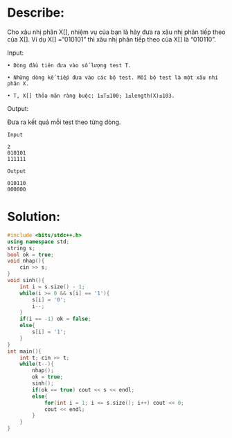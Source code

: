 # Describe:

Cho xâu nhị phân X[], nhiệm vụ của bạn là hãy đưa ra xâu nhị phân tiếp theo của X[]. Ví dụ X[] =”010101” thì xâu nhị phân tiếp theo của X[] là “010110”.

Input:

    • Dòng đầu tiên đưa vào số lượng test T.

    • Những dòng kế tiếp đưa vào các bộ test. Mỗi bộ test là một xâu nhi phân X.

    • T, X[] thỏa mãn ràng buộc: 1≤T≤100; 1≤length(X)≤103.

Output:

Đưa ra kết quả mỗi test theo từng dòng.

```text
Input

2
010101
111111
```

```text
Output

010110
000000
```

# Solution:

```C++
#include <bits/stdc++.h>
using namespace std;
string s;
bool ok = true;
void nhap(){
    cin >> s;
}
void sinh(){
    int i = s.size() - 1;
    while(i >= 0 && s[i] == '1'){
        s[i] = '0';
        i--;
    }
    if(i == -1) ok = false;
    else{
        s[i] = '1';
    }
}
int main(){
    int t; cin >> t;
    while(t--){
        nhap();
        ok = true;
        sinh();
        if(ok == true) cout << s << endl;
        else{
            for(int i = 1; i <= s.size(); i++) cout << 0;
            cout << endl;
        }
    }
}
```